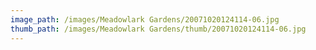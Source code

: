 ```yaml
---
image_path: /images/Meadowlark Gardens/20071020124114-06.jpg
thumb_path: /images/Meadowlark Gardens/thumb/20071020124114-06.jpg
---
```

